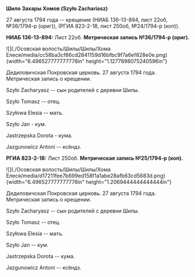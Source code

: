**Шило Захары Хомов (Szyło Zachariasz)**

27 августа 1794 года -- крещение (НИАБ 136-13-894, лист 22об, №36/1794-р
(ориг)), (РГИА 823-2-18, лист 250об, №24/1794-р (коп)).

**НИАБ 136-13-894:** Лист 22об. **Метрическая запись №36/1794-р
(ориг).**

![](./Осовская волость/Шилы/Шилы/Хома Елеся/media/cc58ba3cf86cd2841159d16bfbc9f7a6ef828e0e.png){width="6.496527777777778in"
height="1.1277898075240596in"}

Дедиловичская Покровская церковь. 27 августа 1794 года. Метрическая
запись о крещении.

Szyło Zacharyasz -- сын родителей с деревни Шилы.

Szyło Tomasz -- отец.

Szyłowa Elesia -- мать.

Szyło Jan - кум.

Jastrzepska Dorota - кума.

Jazgunowicz Antoni -- ксёндз.

**РГИА 823-2-18:** Лист 250об. **Метрическая запись №25/1794-р (коп).**

![](./Осовская волость/Шилы/Шилы/Хома Елеся/media/d17211fee7b699ed158f1a1abe28afb63cd5683d.png){width="6.496527777777778in"
height="1.2069444444444444in"}

Дедиловичская Покровская церковь. 27 августа 1794 года. Метрическая
запись о крещении.

Szyło Zacharyasz -- сын родителей с деревни Шилы.

Szyło Tomasz -- отец.

Szyłowa Elesia -- мать.

Szyło Jan -- кум.

Jastrzepska Dorota -- кума.

Jazgunowicz Antoni -- ксёндз.
